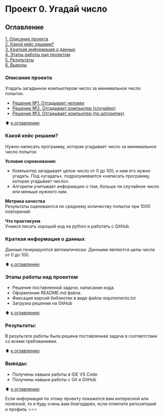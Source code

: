 # Проект 0. Угадай число

## Оглавление  
[1. Описание проекта](#описание-проекта)  
[2. Какой кейс решаем?](#какой-кейс-решаем)  
[3. Краткая информация о данных](#краткая-информация-о-данных)  
[4. Этапы работы над проектом](#этапы-работы-над-проектом)  
[5. Результаты](#результаты)    
[6. Выводы](#выводы) 


### Описание проекта    
Угадать загаданное компьютером число за минимальное число попыток.

* [Решение №1. Отгадывает человек](https://github.com/RealFrazer/sf_data_science/blob/main/project_0/game.py)
* [Решение №2. Отгадывает компьютер (случайно)](https://github.com/RealFrazer/sf_data_science/blob/main/project_0/game_v2.py)
* [Решение №3. Отгадывает компьютер (по алгоритму)](https://github.com/RealFrazer/sf_data_science/blob/main/project_0/game_v3.py)

:arrow_up: [к оглавлению](#оглавление)


### Какой кейс решаем?    
Нужно написать программу, которая угадывает число за минимальное число попыток

**Условия соревнования:**  
- Компьютер загадывает целое число от 0 до 100, и нам его нужно угадать. Под «угадать», подразумевается «написать программу, которая угадывает число».
- Алгоритм учитывает информацию о том, больше ли случайное число или меньше нужного нам.

**Метрика качества**     
Результаты оцениваются по среднему количеству попыток при 1000 повторений.

**Что практикуем**     
Учимся писать хороший код на python и работать с GitHub.


### Краткая информация о данных
Данные генерируются автоматически. Данными являются целы числа от 0 до 100.
  
:arrow_up: [к оглавлению](#оглавление)


### Этапы работы над проектом  
* Решение поставленной задачи, написание кода.
* Оформление README.md файла.
* Фиксация версий библиотек в виде файла requirements.txt
* Загрузка решения на GitHub

:arrow_up: [к оглавлению](#оглавление)


### Результаты:  
В результате работы была решена поставленная задача в соответствии со всеми требованиями.

:arrow_up: [к оглавлению](#оглавление)


### Выводы:  
* Получены навыки работы в IDE VS Code
* Получены навыки работы c Git и GitHub


:arrow_up: [к оглавлению](#оглавление)


Если информация по этому проекту покажется вам интересной или полезной, то я буду очень вам благодарен, если отметите репозиторий и профиль ⭐️⭐️⭐️